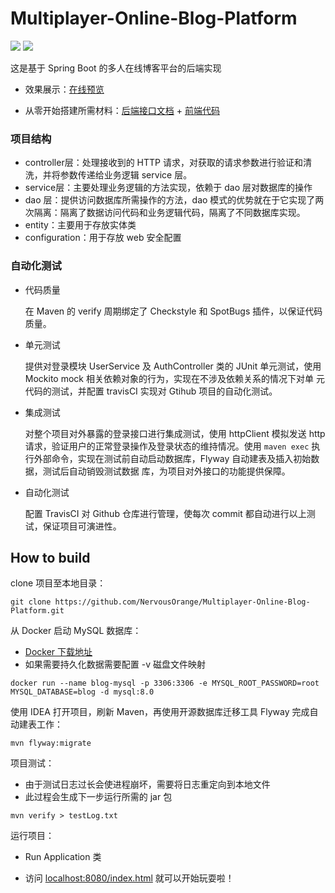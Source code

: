 # Multiplayer-Online-Blog-Platform
[![](https://img.shields.io/badge/Travis-CI-brightgreen)](https://travis-ci.com/NervousOrange/Multiplayer-Online-Blog-Platform) [![](https://img.shields.io/badge/微信-联系作者-brightgreen)](https://s2.ax1x.com/2020/03/06/3bV0L8.jpg)

这是基于 Spring Boot 的多人在线博客平台的后端实现

* 效果展示：[在线预览](https://jirengu-inc.github.io/vue-blog-preview/)

* 从零开始搭建所需材料：[后端接口文档](interface-doc.md) + [前端代码](https://github.com/jirengu-inc/vue-blog-preview)

### 项目结构

- controller层：处理接收到的 HTTP 请求，对获取的请求参数进行验证和清洗，并将参数传递给业务逻辑 service 层。
- service层：主要处理业务逻辑的方法实现，依赖于 dao 层对数据库的操作
- dao 层：提供访问数据库所需操作的方法，dao 模式的优势就在于它实现了两次隔离：隔离了数据访问代码和业务逻辑代码，隔离了不同数据库实现。
- entity：主要用于存放实体类
- configuration：用于存放 web 安全配置

### 自动化测试

* 代码质量

  在 Maven 的 verify 周期绑定了 Checkstyle 和 SpotBugs 插件，以保证代码质量。

* 单元测试

  提供对登录模块 UserService 及 AuthController 类的 JUnit 单元测试，使用 Mockito mock 相关依赖对象的行为，实现在不涉及依赖关系的情况下对单 元代码的测试，并配置 travisCI 实现对 Gtihub 项目的自动化测试。

* 集成测试

  对整个项目对外暴露的登录接口进行集成测试，使用 httpClient 模拟发送 http 请求，验证用户的正常登录操作及登录状态的维持情况。使用 `maven exec` 执行外部命令，实现在测试前自动启动数据库，Flyway 自动建表及插入初始数据，测试后自动销毁测试数据 库，为项目对外接口的功能提供保障。

* 自动化测试

  配置 TravisCI 对 Github 仓库进行管理，使每次 commit 都自动进行以上测试，保证项目可演进性。

## How to build

clone 项目至本地目录：

```shell
git clone https://github.com/NervousOrange/Multiplayer-Online-Blog-Platform.git
```

从 Docker 启动 MySQL 数据库：

* [Docker 下载地址](https://www.docker.com/)
* 如果需要持久化数据需要配置 -v 磁盘文件映射

```shell
docker run --name blog-mysql -p 3306:3306 -e MYSQL_ROOT_PASSWORD=root MYSQL_DATABASE=blog -d mysql:8.0
```

使用 IDEA 打开项目，刷新 Maven，再使用开源数据库迁移工具 Flyway 完成自动建表工作：

```shell
mvn flyway:migrate
```

项目测试：

* 由于测试日志过长会使进程崩坏，需要将日志重定向到本地文件
* 此过程会生成下一步运行所需的 jar 包

```shell
mvn verify > testLog.txt
```

运行项目：

* Run Application 类

* 访问 [localhost:8080/index.html](localhost:8080/index.html) 就可以开始玩耍啦！

